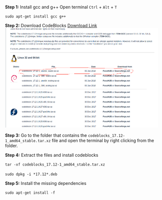 
**Step 1:** Install gcc and g++
Open terminal `Ctrl` + `Alt` + `T`

    sudo apt-get install gcc g++

**Step 2:** Download CodeBlocks
[Download Link](http://www.codeblocks.org/downloads/26)<br>
![Download Page](Resources/download_codeblocks.png)

**Step 3:** Go to the folder that contains the `codeblocks_17.12-1_amd64_stable.tar.xz` file and open the terminal by right clicking from the folder.

**Step 4:** Extract the files and install codeblocks

    tar -xf codeblocks_17.12-1_amd64_stable.tar.xz

    sudo dpkg -i *17.12*.deb

**Step 5:** Install the missing dependencies

    sudo apt-get install -f

